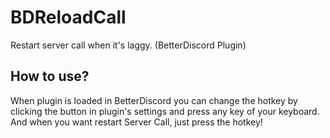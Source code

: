 # BDReloadCall
Restart server call when it's laggy. (BetterDiscord Plugin)


## How to use?
When plugin is loaded in BetterDiscord you can change the hotkey by clicking the button in plugin's settings and press any key of your keyboard.
And when you want restart Server Call, just press the hotkey!
